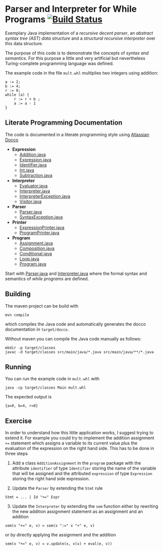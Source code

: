 # Parser and Interpreter for While Programs [![Build Status](https://travis-ci.com/malteschmitz/WhileInterpreter.svg?branch=master)](https://travis-ci.com/malteschmitz/WhileInterpreter)

Exemplary Java implementation of a _recursive decent parser_, an _abstract syntax tree (AST) data structure_ and a _structural recursive interpreter_ over this data structure.

The purpose of this code is to demonstrate the concepts of _syntax and semantics_. For this purpose a little and very artificial but nevertheless Turing-complete programming language was defined.

The example code in the file `mult.whl` multiplies two integers using addition:

```
a := 2;
b := 4;
r := 0;
while (a) {
    r := r + b ;
    a := a - 1
}
```

## Literate Programming Documentation

The code is documented in a literate programming style using [Atlassian Docco](https://bitbucket.org/brainicorn/atlassian-docco)

- **Expression**
  - [Addition.java](https://malteschmitz.github.io/WhileInterpreter/docco/vertical/src/main/java/expression/Addition.java.html)
  - [Expression.java](https://malteschmitz.github.io/WhileInterpreter/docco/vertical/src/main/java/expression/Expression.java.html)
  - [Identifier.java](https://malteschmitz.github.io/WhileInterpreter/docco/vertical/src/main/java/expression/Identifier.java.html)
  - [Int.java](https://malteschmitz.github.io/WhileInterpreter/docco/vertical/src/main/java/expression/Int.java.html)
  - [Subtraction.java](https://malteschmitz.github.io/WhileInterpreter/docco/vertical/src/main/java/expression/Subtraction.java.html)
- **Interpreter**
  - [Evaluator.java](https://malteschmitz.github.io/WhileInterpreter/docco/vertical/src/main/java/interpreter/Evaluator.java.html)
  - [Interpreter.java](https://malteschmitz.github.io/WhileInterpreter/docco/vertical/src/main/java/interpreter/Interpreter.java.html)
  - [InterpreterException.java](https://malteschmitz.github.io/WhileInterpreter/docco/vertical/src/main/java/interpreter/InterpreterException.java.html)
  - [Visitor.java](https://malteschmitz.github.io/WhileInterpreter/docco/vertical/src/main/java/interpreter/Visitor.java.html)
- **Parser**
  - [Parser.java](https://malteschmitz.github.io/WhileInterpreter/docco/vertical/src/main/java/parser/Parser.java.html)
  - [SyntaxException.java](https://malteschmitz.github.io/WhileInterpreter/docco/vertical/src/main/java/parser/SyntaxException.java.html)
- **Printer**
  - [ExpressionPrinter.java](https://malteschmitz.github.io/WhileInterpreter/docco/vertical/src/main/java/printer/ExpressionPrinter.java.html)
  - [ProgramPrinter.java](https://malteschmitz.github.io/WhileInterpreter/docco/vertical/src/main/java/printer/ProgramPrinter.java.html)
- **Program**
  - [Assignment.java](https://malteschmitz.github.io/WhileInterpreter/docco/vertical/src/main/java/program/Assignment.java.html)
  - [Composition.java](https://malteschmitz.github.io/WhileInterpreter/docco/vertical/src/main/java/program/Composition.java.html)
  - [Conditional.java](https://malteschmitz.github.io/WhileInterpreter/docco/vertical/src/main/java/program/Conditional.java.html)
  - [Loop.java](https://malteschmitz.github.io/WhileInterpreter/docco/vertical/src/main/java/program/Loop.java.html)
  - [Program.java](https://malteschmitz.github.io/WhileInterpreter/docco/vertical/src/main/java/program/Program.java.html)

Start with [Parser.java](https://malteschmitz.github.io/WhileInterpreter/docco/vertical/src/main/java/parser/Parser.java.html) and [Interpreter.java](https://malteschmitz.github.io/WhileInterpreter/docco/vertical/src/main/java/interpreter/Interpreter.java.html) where the formal syntax and semantics of _while programs_ are defined.

## Building

The maven project can be build with

```
mvn compile
```

which compiles the Java code and automatically generates the docco documentation in `target/docco`.

Without maven you can compile the Java code manually as follows:

```
mkdir -p target/classes
javac -d target/classes src/main/java/*.java src/main/java/**/*.java
```

## Running

You can run the example code in `mult.whl` with

```
java -cp target/classes Main mult.whl
```

The expected output is

```
{a=0, b=4, r=8}
```

## Exercise

In order to understand how this little application works, I suggest trying to extend it. For example you could try to implement the addition assignment `+=` statement which assigns a variable to its current value plus the evaluation of the expression on the right hand side. This has to be done in three steps

1. Add a class `AdditionAssignment` in the `program` package with the attribute `identifier` of type `Identifier` storing the name of the variable that will be assigned and the attributed `expression` of type `Expression` storing the right hand side expression.

2. Update the `Parser` by extending the `Stmt` rule

  ```
  Stmt = ... | Id "+=" Expr
  ```

3. Update the `Interpreter` by extending the `sem` function either by rewriting the new addition assignment statement as an assignment and an addition

  ```
  sem(x "+=" e, v) = sem(x ":=" x "+" e, v)
  ```

  or by directly applying the assignment and the addition

  ```
  sem(x "+=" e, v) = v.update(x, v(x) + eval(e, v))
  ```
